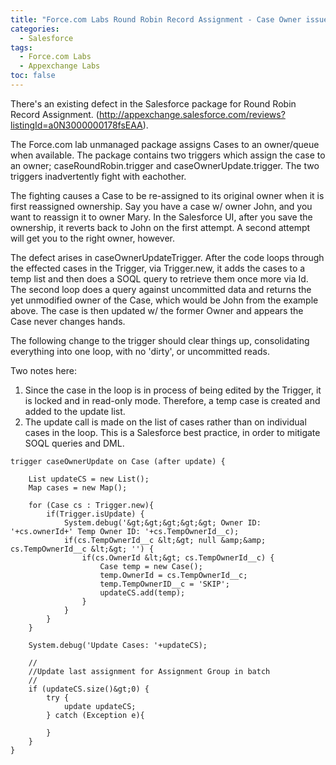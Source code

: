 ```yaml
---
title: "Force.com Labs Round Robin Record Assignment - Case Owner issue"
categories:
  - Salesforce
tags:
  - Force.com Labs
  - Appexchange Labs
toc: false
---
```


There's an existing defect in the Salesforce package for Round Robin Record Assignment.  (http://appexchange.salesforce.com/reviews?listingId=a0N3000000178fsEAA).  

The Force.com lab unmanaged package assigns Cases to an owner/queue when available.  The package contains two triggers which assign the case to an owner; caseRoundRobin.trigger and caseOwnerUpdate.trigger.  The two triggers inadvertently fight with eachother.  

The fighting causes a Case to be re-assigned to its original owner when it is first reassigned ownership. Say you have a case w/ owner John, and you want to reassign it to owner Mary.  In the Salesforce UI, after you save the ownership, it reverts back to John on the first attempt.  A second attempt will get you to the right owner, however.  

The defect arises in caseOwnerUpdateTrigger.  After the code loops through the effected cases in the Trigger, via Trigger.new, it adds the cases to a temp list and then does a SOQL query to retrieve them once more via Id. The second loop does a query against uncommitted data and returns the yet unmodified owner of the Case, which would be John from the example above.  The case is then updated w/ the former Owner and appears the Case never changes hands.  

The following change to the trigger should clear things up, consolidating everything into one loop, with no 'dirty', or uncommitted reads.

Two notes here: 
1. Since the case in the loop is in process of being edited by the Trigger, it is locked and in read-only mode.  Therefore, a temp case is created and added to the update list.
2. The update call is made on the list of cases rather than on individual cases in the loop.  This is a Salesforce best practice, in order to mitigate SOQL queries and DML.

```
trigger caseOwnerUpdate on Case (after update) {

    List updateCS = new List();
    Map cases = new Map();
    
    for (Case cs : Trigger.new){
        if(Trigger.isUpdate) {  
            System.debug('&gt;&gt;&gt;&gt;&gt; Owner ID: '+cs.ownerId+' Temp Owner ID: '+cs.TempOwnerId__c);
            if(cs.TempOwnerId__c &lt;&gt; null &amp;&amp; cs.TempOwnerId__c &lt;&gt; '') {
                if(cs.OwnerId &lt;&gt; cs.TempOwnerId__c) {
                    Case temp = new Case();
                    temp.OwnerId = cs.TempOwnerId__c;
                    temp.TempOwnerID__c = 'SKIP';
                    updateCS.add(temp);
                }
            }           
        }   
    }
  
    System.debug('Update Cases: '+updateCS);
    
    //
    //Update last assignment for Assignment Group in batch
    //
    if (updateCS.size()&gt;0) {
        try {
            update updateCS;
        } catch (Exception e){

        }
    }
}
```
